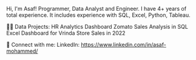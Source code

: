 Hi, I'm Asaf!
Programmer, Data Analyst and Engineer. 
I have 4+ years of total experience. It includes experience with SQL, Excel, Python, Tableau.


👨‍💻 Data Projects:
HR Analytics Dashboard
Zomato Sales Analysis in SQL
Excel Dashboard for Vrinda Store Sales in 2022

🤳 Connect with me:
LinkedIn: https://www.linkedin.com/in/asaf-mohammed/
